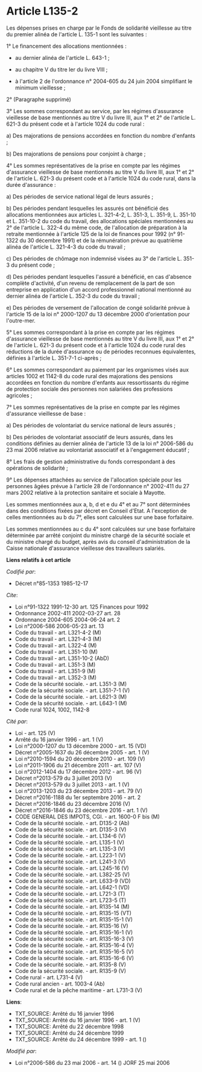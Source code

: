 # Article L135-2

Les dépenses prises en charge par le Fonds de solidarité vieillesse au titre du premier alinéa de l'article L. 135-1 sont les
suivantes :

1° Le financement des allocations mentionnées :

- au dernier alinéa de l'article L. 643-1 ;

- au chapitre V du titre Ier du livre VIII ;

- à l'article 2 de l'ordonnance n° 2004-605  du 24 juin 2004 simplifiant le minimum vieillesse ;

2° (Paragraphe supprimé)

3° Les sommes correspondant au service, par les régimes d'assurance vieillesse de base mentionnés au titre V du livre III,
aux 1° et 2° de l'article L. 621-3 du présent code et à l'article 1024 du code rural :

a) Des majorations de pensions accordées en fonction du nombre d'enfants ;

b) Des majorations de pensions pour conjoint à charge ;

4° Les sommes représentatives de la prise en compte par les régimes d'assurance vieillesse de base mentionnés au titre V du
livre III, aux 1° et 2° de l'article L. 621-3 du présent code et à l'article 1024 du code rural, dans la durée d'assurance :

a) Des périodes de service national légal de leurs assurés ;

b) Des périodes pendant lesquelles les assurés ont bénéficié des allocations mentionnées aux articles L. 321-4-2, L. 351-3,
L. 351-9, L. 351-10 et L. 351-10-2 du code du travail, des allocations spéciales mentionnées au 2° de l'article L. 322-4 du
même code, de l'allocation de préparation à la retraite mentionnée à l'article 125 de la loi de finances pour 1992 (n°
91-1322 du 30 décembre 1991) et de la rémunération prévue au quatrième alinéa de l'article L. 321-4-3 du code du travail ;

c) Des périodes de chômage non indemnisé visées au 3° de l'article L. 351-3 du présent code ;

d) Des périodes pendant lesquelles l'assuré a bénéficié, en cas d'absence complète d'activité, d'un revenu de remplacement de
la part de son entreprise en application d'un accord professionnel national mentionné au dernier alinéa de l'article L. 352-3
du code du travail ;

e) Des périodes de versement de l'allocation de congé solidarité prévue à l'article 15 de la loi n° 2000-1207 du 13 décembre
2000 d'orientation pour l'outre-mer.

5° Les sommes correspondant à la prise en compte par les régimes d'assurance vieillesse de base mentionnés au titre V du
livre III, aux 1° et 2° de l'article L. 621-3 du présent code et à l'article 1024 du code rural des réductions de la durée
d'assurance ou de périodes reconnues équivalentes, définies à l'article L. 351-7-1 ci-après ;

6° Les sommes correspondant au paiement par les organismes visés aux articles 1002 et 1142-8 du code rural des majorations
des pensions accordées en fonction du nombre d'enfants aux ressortissants du régime de protection sociale des personnes non
salariées des professions agricoles ;

7° Les sommes représentatives de la prise en compte par les régimes d'assurance vieillesse de base :

a) Des périodes de volontariat du service national de leurs assurés ;

b) Des périodes de volontariat associatif de leurs assurés, dans les conditions définies au dernier alinéa de l'article 13 de
la loi n° 2006-586 du 23 mai 2006 relative au volontariat associatif et à l'engagement éducatif ;

8° Les frais de gestion administrative du fonds correspondant à des opérations de solidarité ;

9° Les dépenses attachées au service de l'allocation spéciale pour les personnes âgées prévue à l'article 28 de l'ordonnance
n° 2002-411 du 27 mars 2002 relative à la protection sanitaire et sociale à Mayotte.

Les sommes mentionnées aux a, b, d et e du 4° et au 7° sont déterminées dans des conditions fixées par décret en Conseil
d'Etat. A l'exception de celles mentionnées au b du 7°, elles sont calculées sur une base forfaitaire.

Les sommes mentionnées au c du 4° sont calculées sur une base forfaitaire déterminée par arrêté conjoint du ministre chargé
de la sécurité sociale et du ministre chargé du budget, après avis du conseil d'administration de la Caisse nationale
d'assurance vieillesse des travailleurs salariés.

**Liens relatifs à cet article**

_Codifié par_:

  - Décret n°85-1353 1985-12-17

_Cite_:

  - Loi n°91-1322 1991-12-30 art. 125 Finances pour 1992
  - Ordonnance 2002-411 2002-03-27 art. 28
  - Ordonnance 2004-605 2004-06-24 art. 2
  - Loi n°2006-586 2006-05-23 art. 13
  - Code du travail - art. L321-4-2 (M)
  - Code du travail - art. L321-4-3 (M)
  - Code du travail - art. L322-4 (M)
  - Code du travail - art. L351-10 (M)
  - Code du travail - art. L351-10-2 (AbD)
  - Code du travail - art. L351-3 (M)
  - Code du travail - art. L351-9 (M)
  - Code du travail - art. L352-3 (M)
  - Code de la sécurité sociale. - art. L351-3 (M)
  - Code de la sécurité sociale. - art. L351-7-1 (V)
  - Code de la sécurité sociale. - art. L621-3 (M)
  - Code de la sécurité sociale. - art. L643-1 (M)
  - Code rural 1024, 1002, 1142-8

_Cité par_:

  - Loi - art. 125 (V)
  - Arrêté du 16 janvier 1996 - art. 1 (V)
  - Loi n°2000-1207 du 13 décembre 2000 - art. 15 (VD)
  - Décret n°2005-1637 du 26 décembre 2005 - art. 1 (V)
  - Loi n°2010-1594 du 20 décembre 2010 - art. 109 (V)
  - Loi n°2011-1906 du 21 décembre 2011 - art. 107 (V)
  - Loi n°2012-1404 du 17 décembre 2012 - art. 96 (V)
  - Décret n°2013-579 du 3 juillet 2013 (V)
  - Décret n°2013-579 du 3 juillet 2013 - art. 1 (V)
  - Loi n°2013-1203 du 23 décembre 2013 - art. 79 (V)
  - Décret n°2016-1188 du 1er septembre 2016 - art. 2
  - Décret n°2016-1846 du 23 décembre 2016 (V)
  - Décret n°2016-1846 du 23 décembre 2016 - art. 1 (V)
  - CODE GENERAL DES IMPOTS, CGI. - art. 1600-0 F bis (M)
  - Code de la sécurité sociale. - art. D135-2 (Ab)
  - Code de la sécurité sociale. - art. D135-3 (V)
  - Code de la sécurité sociale. - art. L134-6 (V)
  - Code de la sécurité sociale. - art. L135-1 (V)
  - Code de la sécurité sociale. - art. L135-3 (V)
  - Code de la sécurité sociale. - art. L223-1 (V)
  - Code de la sécurité sociale. - art. L241-3 (V)
  - Code de la sécurité sociale. - art. L245-16 (V)
  - Code de la sécurité sociale. - art. L382-25 (V)
  - Code de la sécurité sociale. - art. L633-9 (VD)
  - Code de la sécurité sociale. - art. L642-1 (VD)
  - Code de la sécurité sociale. - art. L721-3 (T)
  - Code de la sécurité sociale. - art. L723-5 (T)
  - Code de la sécurité sociale. - art. R135-14 (M)
  - Code de la sécurité sociale. - art. R135-15 (VT)
  - Code de la sécurité sociale. - art. R135-15-1 (V)
  - Code de la sécurité sociale. - art. R135-16 (V)
  - Code de la sécurité sociale. - art. R135-16-1 (V)
  - Code de la sécurité sociale. - art. R135-16-3 (V)
  - Code de la sécurité sociale. - art. R135-16-4 (V)
  - Code de la sécurité sociale. - art. R135-16-5 (V)
  - Code de la sécurité sociale. - art. R135-16-6 (V)
  - Code de la sécurité sociale. - art. R135-8 (V)
  - Code de la sécurité sociale. - art. R135-9 (V)
  - Code rural - art. L731-4 (V)
  - Code rural ancien - art. 1003-4 (Ab)
  - Code rural et de la pêche maritime - art. L731-3 (V)

**Liens**:

  - TXT_SOURCE: Arrêté du 16 janvier 1996
  - TXT_SOURCE: Arrêté du 16 janvier 1996 - art. 1 (V)
  - TXT_SOURCE: Arrêté du 22 décembre 1998
  - TXT_SOURCE: Arrêté du 24 décembre 1999
  - TXT_SOURCE: Arrêté du 24 décembre 1999 - art. 1 ()

_Modifié par_:

  - Loi n°2006-586 du 23 mai 2006 - art. 14 () JORF 25 mai 2006
